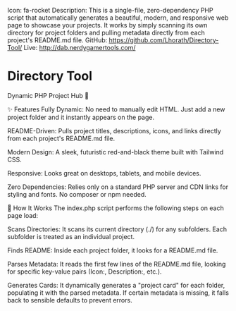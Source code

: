 Icon: fa-rocket
Description: 
This is a single-file, zero-dependency PHP script that automatically generates a beautiful, modern, and responsive web page to showcase your projects. It works by simply scanning its own directory for project folders and pulling metadata directly from each project's README.md file.
GitHub: https://github.com/Lhorath/Directory-Tool/
Live: http://dab.nerdygamertools.com/

# Directory Tool
Dynamic PHP Project Hub 🚀

✨ Features
Fully Dynamic: No need to manually edit HTML. Just add a new project folder and it instantly appears on the page.

README-Driven: Pulls project titles, descriptions, icons, and links directly from each project's README.md file.

Modern Design: A sleek, futuristic red-and-black theme built with Tailwind CSS.

Responsive: Looks great on desktops, tablets, and mobile devices.

Zero Dependencies: Relies only on a standard PHP server and CDN links for styling and fonts. No composer or npm needed.

🔧 How It Works
The index.php script performs the following steps on each page load:

Scans Directories: It scans its current directory (./) for any subfolders. Each subfolder is treated as an individual project.

Finds README: Inside each project folder, it looks for a README.md file.

Parses Metadata: It reads the first few lines of the README.md file, looking for specific key-value pairs (Icon:, Description:, etc.).

Generates Cards: It dynamically generates a "project card" for each folder, populating it with the parsed metadata. If certain metadata is missing, it falls back to sensible defaults to prevent errors.